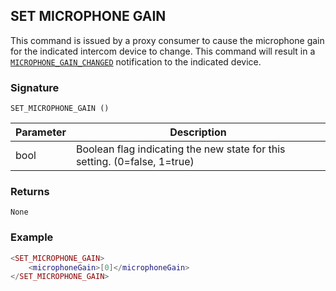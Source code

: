## SET MICROPHONE GAIN

This command is issued by a proxy consumer to cause the microphone gain for the indicated intercom device to change.  This command will result in a [`MICROPHONE_GAIN_CHANGED`][1] notification to the indicated device. 


### Signature

`SET_MICROPHONE_GAIN ()`


| Parameter | Description |
| --- | --- |
| bool | Boolean flag indicating the new state for this setting. (0=false, 1=true) |


### Returns

`None`


### Example

```lua
<SET_MICROPHONE_GAIN>
    <microphoneGain>[0]</microphoneGain>
</SET_MICROPHONE_GAIN>
```

[1]:	https://control4.github.io/docs-driverworks-proxyprotocol/#microphone-gain-changed
